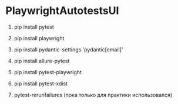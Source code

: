 # PlaywrightAutotestsUI

1. pip install pytest
2. pip install playwright
3. pip install pydantic-settings 'pydantic[email]'
4. pip install allure-pytest
5. pip install pytest-playwright
6. pip install pytest-xdist


6. pytest-rerunfailures (пока только для практики использовался)